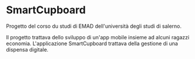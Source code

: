 # SmartCupboard

Progetto del corso du studi di EMAD dell'università degli studi di salerno.

Il progetto trattava dello sviluppo di un'app mobile insieme ad alcuni ragazzi economia. L'applicazione SmartCupboard trattava della gestione di una dispensa digitale.
